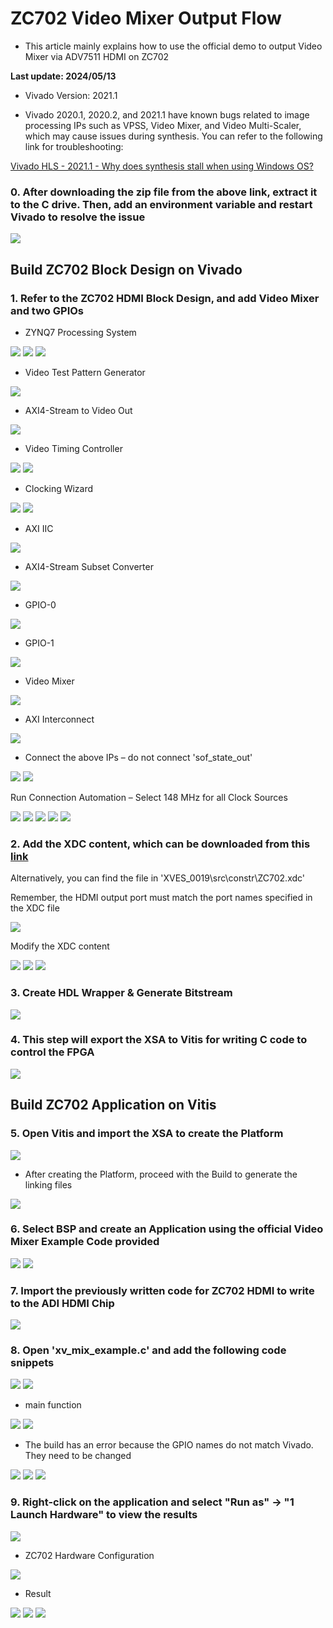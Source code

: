 # ZC702 Video Mixer Output Flow
+ This article mainly explains how to use the official demo to output Video Mixer via ADV7511 HDMI on ZC702

**Last update: 2024/05/13**

+ Vivado Version: 2021.1

+ Vivado 2020.1, 2020.2, and 2021.1 have known bugs related to image processing IPs such as VPSS, Video Mixer, and Video Multi-Scaler, which may cause issues during synthesis. You can refer to the following link for troubleshooting:

[Vivado HLS - 2021.1 - Why does synthesis stall when using Windows OS?](https://support.xilinx.com/s/article/Patch-AR-for-HLS-IP-patch?language=en_US)

### 0. After downloading the zip file from the above link, extract it to the C drive. Then, add an environment variable and restart Vivado to resolve the issue

<img src="Images/M1.png"/>

## Build ZC702 Block Design on Vivado

### 1. Refer to the ZC702 HDMI Block Design, and add Video Mixer and two GPIOs

+ ZYNQ7 Processing System

<img src="Images/M2.png"/>

<img src="Images/M3.png"/>

<img src="Images/M4.png"/>

+ Video Test Pattern Generator

<img src="Images/M5.png"/>

+ AXI4-Stream to Video Out

<img src="Images/M6.png"/>

+ Video Timing Controller

<img src="Images/M7.png"/>

<img src="Images/M8.png"/>

+ Clocking Wizard

<img src="Images/M9.png"/>

<img src="Images/M10.png"/>

+ AXI IIC

<img src="Images/M11.png"/>

+ AXI4-Stream Subset Converter

<img src="Images/M12.png"/>

+ GPIO-0

<img src="Images/M13.png"/>

+ GPIO-1

<img src="Images/M14.png"/>

+ Video Mixer

<img src="Images/M15.png"/>

+ AXI Interconnect

<img src="Images/M16.png"/>

+ Connect the above IPs – do not connect 'sof_state_out'

<img src="Images/M17.png"/>

<img src="Images/M18.png"/>

Run Connection Automation – Select 148 MHz for all Clock Sources

<img src="Images/M19.png"/>

<img src="Images/M20.png"/>

<img src="Images/M21.png"/>

<img src="Images/M22.png"/>

<img src="Images/M23.png"/>

### 2. Add the XDC content, which can be downloaded from this [link](https://support.xilinx.com/s/feed/0D52E00007IPcI2SAL?language=en_US)

Alternatively, you can find the file in 'XVES_0019\src\constr\ZC702.xdc'

Remember, the HDMI output port must match the port names specified in the XDC file

<img src="Images/M24.png"/>

Modify the XDC content

<img src="Images/M25.png"/>

<img src="Images/M26.png"/>

<img src="Images/M27.png"/>

### 3. Create HDL Wrapper & Generate Bitstream

<img src="Images/M28.png"/>

### 4. This step will export the XSA to Vitis for writing C code to control the FPGA

<img src="Images/M29.png"/>

## Build ZC702 Application on Vitis

### 5. Open Vitis and import the XSA to create the Platform

<img src="Images/M30.png"/>

+ After creating the Platform, proceed with the Build to generate the linking files

<img src="Images/M31.png"/>

### 6. Select BSP and create an Application using the official Video Mixer Example Code provided

<img src="Images/M32.png"/>

<img src="Images/M33.png"/>

### 7. Import the previously written code for ZC702 HDMI to write to the ADI HDMI Chip

<img src="Images/M34.png"/>

### 8. Open 'xv_mix_example.c' and add the following code snippets

<img src="Images/M35.png"/>

<img src="Images/M36.png"/>

+ main function

<img src="Images/M37.png"/>

<img src="Images/M38.png"/>

+ The build has an error because the GPIO names do not match Vivado. They need to be changed

<img src="Images/M39.png"/>

<img src="Images/M40.png"/>

<img src="Images/M41.png"/>

### 9. Right-click on the application and select "Run as" -> "1 Launch Hardware" to view the results

<img src="Images/M42.png"/>

+ ZC702 Hardware Configuration

<img src="Images/M43.png"/>

+ Result

<img src="Images/M44.png"/>

<img src="Images/M45.png"/>

<img src="Images/result.gif"/>


